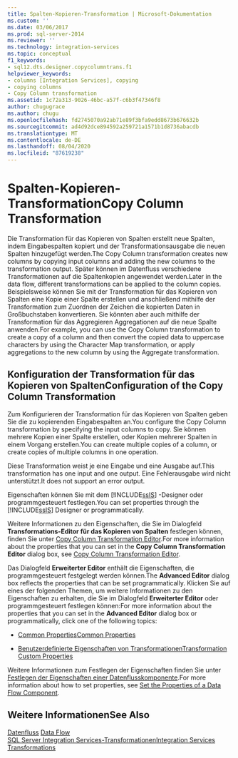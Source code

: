 ```yaml
---
title: Spalten-Kopieren-Transformation | Microsoft-Dokumentation
ms.custom: ''
ms.date: 03/06/2017
ms.prod: sql-server-2014
ms.reviewer: ''
ms.technology: integration-services
ms.topic: conceptual
f1_keywords:
- sql12.dts.designer.copycolumntrans.f1
helpviewer_keywords:
- columns [Integration Services], copying
- copying columns
- Copy Column transformation
ms.assetid: 1c72a313-9026-46bc-a57f-c6b3f47346f8
author: chugugrace
ms.author: chugu
ms.openlocfilehash: fd2745070a92ab71e89f3bfa9edd8673b676632b
ms.sourcegitcommit: ad4d92dce894592a259721a1571b1d8736abacdb
ms.translationtype: MT
ms.contentlocale: de-DE
ms.lasthandoff: 08/04/2020
ms.locfileid: "87619238"
---
```

# <a name="copy-column-transformation"></a><span data-ttu-id="b21e2-102">Spalten-Kopieren-Transformation</span><span class="sxs-lookup"><span data-stu-id="b21e2-102">Copy Column Transformation</span></span>
  <span data-ttu-id="b21e2-103">Die Transformation für das Kopieren von Spalten erstellt neue Spalten, indem Eingabespalten kopiert und der Transformationsausgabe die neuen Spalten hinzugefügt werden.</span><span class="sxs-lookup"><span data-stu-id="b21e2-103">The Copy Column transformation creates new columns by copying input columns and adding the new columns to the transformation output.</span></span> <span data-ttu-id="b21e2-104">Später können im Datenfluss verschiedene Transformationen auf die Spaltenkopien angewendet werden.</span><span class="sxs-lookup"><span data-stu-id="b21e2-104">Later in the data flow, different transformations can be applied to the column copies.</span></span> <span data-ttu-id="b21e2-105">Beispielsweise können Sie mit der Transformation für das Kopieren von Spalten eine Kopie einer Spalte erstellen und anschließend mithilfe der Transformation zum Zuordnen der Zeichen die kopierten Daten in Großbuchstaben konvertieren. Sie könnten aber auch mithilfe der Transformation für das Aggregieren Aggregationen auf die neue Spalte anwenden.</span><span class="sxs-lookup"><span data-stu-id="b21e2-105">For example, you can use the Copy Column transformation to create a copy of a column and then convert the copied data to uppercase characters by using the Character Map transformation, or apply aggregations to the new column by using the Aggregate transformation.</span></span>  
  
## <a name="configuration-of-the-copy-column-transformation"></a><span data-ttu-id="b21e2-106">Konfiguration der Transformation für das Kopieren von Spalten</span><span class="sxs-lookup"><span data-stu-id="b21e2-106">Configuration of the Copy Column Transformation</span></span>  
 <span data-ttu-id="b21e2-107">Zum Konfigurieren der Transformation für das Kopieren von Spalten geben Sie die zu kopierenden Eingabespalten an.</span><span class="sxs-lookup"><span data-stu-id="b21e2-107">You configure the Copy Column transformation by specifying the input columns to copy.</span></span> <span data-ttu-id="b21e2-108">Sie können mehrere Kopien einer Spalte erstellen, oder Kopien mehrerer Spalten in einem Vorgang erstellen.</span><span class="sxs-lookup"><span data-stu-id="b21e2-108">You can create multiple copies of a column, or create copies of multiple columns in one operation.</span></span>  
  
 <span data-ttu-id="b21e2-109">Diese Transformation weist je eine Eingabe und eine Ausgabe auf.</span><span class="sxs-lookup"><span data-stu-id="b21e2-109">This transformation has one input and one output.</span></span> <span data-ttu-id="b21e2-110">Eine Fehlerausgabe wird nicht unterstützt.</span><span class="sxs-lookup"><span data-stu-id="b21e2-110">It does not support an error output.</span></span>  
  
 <span data-ttu-id="b21e2-111">Eigenschaften können Sie mit dem [!INCLUDE[ssIS](../../../includes/ssis-md.md)] -Designer oder programmgesteuert festlegen.</span><span class="sxs-lookup"><span data-stu-id="b21e2-111">You can set properties through the [!INCLUDE[ssIS](../../../includes/ssis-md.md)] Designer or programmatically.</span></span>  
  
 <span data-ttu-id="b21e2-112">Weitere Informationen zu den Eigenschaften, die Sie im Dialogfeld **Transformations-Editor für das Kopieren von Spalten** festlegen können, finden Sie unter [Copy Column Transformation Editor](../../copy-column-transformation-editor.md).</span><span class="sxs-lookup"><span data-stu-id="b21e2-112">For more information about the properties that you can set in the **Copy Column Transformation Editor** dialog box, see [Copy Column Transformation Editor](../../copy-column-transformation-editor.md).</span></span>  
  
 <span data-ttu-id="b21e2-113">Das Dialogfeld **Erweiterter Editor** enthält die Eigenschaften, die programmgesteuert festgelegt werden können.</span><span class="sxs-lookup"><span data-stu-id="b21e2-113">The **Advanced Editor** dialog box reflects the properties that can be set programmatically.</span></span> <span data-ttu-id="b21e2-114">Klicken Sie auf eines der folgenden Themen, um weitere Informationen zu den Eigenschaften zu erhalten, die Sie im Dialogfeld **Erweiterter Editor** oder programmgesteuert festlegen können:</span><span class="sxs-lookup"><span data-stu-id="b21e2-114">For more information about the properties that you can set in the **Advanced Editor** dialog box or programmatically, click one of the following topics:</span></span>  
  
-   [<span data-ttu-id="b21e2-115">Common Properties</span><span class="sxs-lookup"><span data-stu-id="b21e2-115">Common Properties</span></span>](../../common-properties.md)  
  
-   [<span data-ttu-id="b21e2-116">Benutzerdefinierte Eigenschaften von Transformationen</span><span class="sxs-lookup"><span data-stu-id="b21e2-116">Transformation Custom Properties</span></span>](transformation-custom-properties.md)  
  
 <span data-ttu-id="b21e2-117">Weitere Informationen zum Festlegen der Eigenschaften finden Sie unter [Festlegen der Eigenschaften einer Datenflusskomponente](../set-the-properties-of-a-data-flow-component.md).</span><span class="sxs-lookup"><span data-stu-id="b21e2-117">For more information about how to set properties, see [Set the Properties of a Data Flow Component](../set-the-properties-of-a-data-flow-component.md).</span></span>  
  
## <a name="see-also"></a><span data-ttu-id="b21e2-118">Weitere Informationen</span><span class="sxs-lookup"><span data-stu-id="b21e2-118">See Also</span></span>  
 <span data-ttu-id="b21e2-119">[Datenfluss](../data-flow.md) </span><span class="sxs-lookup"><span data-stu-id="b21e2-119">[Data Flow](../data-flow.md) </span></span>  
 [<span data-ttu-id="b21e2-120">SQL Server Integration Services-Transformationen</span><span class="sxs-lookup"><span data-stu-id="b21e2-120">Integration Services Transformations</span></span>](integration-services-transformations.md)  
  
  
